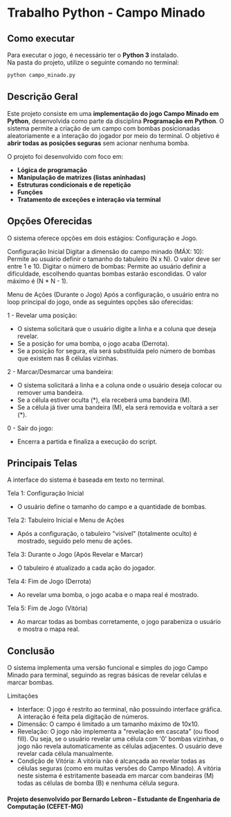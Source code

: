 <h1> Trabalho Python - Campo Minado </h1>

<h2> Como executar </h2>  

   Para executar o jogo, é necessário ter o **Python 3** instalado.  
   Na pasta do projeto, utilize o seguinte comando no terminal:
   
   ```bash
   python campo_minado.py
   ```

<h2> Descrição Geral </h2>  

   Este projeto consiste em uma **implementação do jogo Campo Minado em Python**, desenvolvida como parte da disciplina **Programação em Python**.  O sistema permite a criação de um campo com bombas posicionadas aleatoriamente e a interação do jogador por meio do terminal.  O objetivo é **abrir todas as posições seguras** sem acionar nenhuma bomba.
   
   O projeto foi desenvolvido com foco em:
   - **Lógica de programação**
   - **Manipulação de matrizes (listas aninhadas)**
   - **Estruturas condicionais e de repetição**
   - **Funções**
   - **Tratamento de exceções e interação via terminal**

<h2> Opções Oferecidas</h2>

   O sistema oferece opções em dois estágios: Configuração e Jogo.
   
   Configuração Inicial
   Digitar a dimensão do campo minado (MÁX: 10): Permite ao usuário definir o tamanho do tabuleiro (N x N). O valor deve ser entre 1 e 10.
   Digitar o número de bombas: Permite ao usuário definir a dificuldade, escolhendo quantas bombas estarão escondidas. O valor máximo é (N * N - 1).
   
   Menu de Ações (Durante o Jogo)
   Após a configuração, o usuário entra no loop principal do jogo, onde as seguintes opções são oferecidas:
   
   1 - Revelar uma posição:
   - O sistema solicitará que o usuário digite a linha e a coluna que deseja revelar.
   - Se a posição for uma bomba, o jogo acaba (Derrota).
   - Se a posição for segura, ela será substituída pelo número de bombas que existem nas 8 células vizinhas.
   
   2 - Marcar/Desmarcar uma bandeira:
   - O sistema solicitará a linha e a coluna onde o usuário deseja colocar ou remover uma bandeira.
   - Se a célula estiver oculta (*), ela receberá uma bandeira (M).
   - Se a célula já tiver uma bandeira (M), ela será removida e voltará a ser (*).
   
   0 - Sair do jogo:
   - Encerra a partida e finaliza a execução do script.

<h2> Principais Telas </h2>

   A interface do sistema é baseada em texto no terminal.
   
   Tela 1: Configuração Inicial
   - O usuário define o tamanho do campo e a quantidade de bombas.
     
   Tela 2: Tabuleiro Inicial e Menu de Ações
   - Após a configuração, o tabuleiro "visível" (totalmente oculto) é mostrado, seguido pelo menu de ações.
     
   Tela 3: Durante o Jogo (Após Revelar e Marcar)
   - O tabuleiro é atualizado a cada ação do jogador.
     
   Tela 4: Fim de Jogo (Derrota)
   - Ao revelar uma bomba, o jogo acaba e o mapa real é mostrado.
     
   Tela 5: Fim de Jogo (Vitória)
   - Ao marcar todas as bombas corretamente, o jogo parabeniza o usuário e mostra o mapa real.

<h2> Conclusão </h2>

   O sistema implementa uma versão funcional e simples do jogo Campo Minado para terminal, seguindo as regras básicas de revelar células e marcar bombas.
   
   Limitações
   - Interface: O jogo é restrito ao terminal, não possuindo interface gráfica. A interação é feita pela digitação de números.
   - Dimensão: O campo é limitado a um tamanho máximo de 10x10.
   - Revelação: O jogo não implementa a "revelação em cascata" (ou flood fill). Ou seja, se o usuário revelar uma célula com '0' bombas vizinhas, o jogo não revela automaticamente as células adjacentes. O usuário deve revelar cada célula manualmente.
   - Condição de Vitória: A vitória não é alcançada ao revelar todas as células seguras (como em muitas versões do Campo Minado). A vitória neste sistema é estritamente baseada em marcar com bandeiras (M) todas as células de bomba (B) e nenhuma célula segura.

<h4> Projeto desenvolvido por Bernardo Lebron – Estudante de Engenharia de Computação (CEFET-MG) </h4> 
